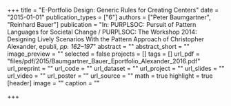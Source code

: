 +++
title = "E-Portfolio Design: Generic Rules for Creating Centers"
date = "2015-01-01"
publication_types = ["6"]
authors = ["Peter Baumgartner", "Reinhard Bauer"]
publication = "In: PURPLSOC: Pursuit of Pattern Languages for Societal Change / PURPLSOC: The Workshop 2014: Designing Lively Scenarios With the Pattern Approach of Christopher Alexander, epubli, _pp. 162–197_"
abstract = ""
abstract_short = ""
image_preview = ""
selected = false
projects = []
tags = []
url_pdf = "files/pdf/2015/Baumgartner_Bauer_Eportfolio_Alexander_2016.pdf"
url_preprint = ""
url_code = ""
url_dataset = ""
url_project = ""
url_slides = ""
url_video = ""
url_poster = ""
url_source = ""
math = true
highlight = true
[header]
image = ""
caption = ""

+++
